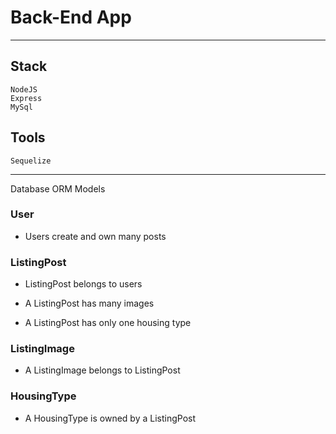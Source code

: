 # Back-End App


***

## Stack

    NodeJS
    Express
    MySql

## Tools

    Sequelize
***

Database ORM Models

 ### User
 
   * Users create and own many posts 
 
 ### ListingPost
 
   * ListingPost belongs to users 
   
   * A ListingPost has many images
   
   * A ListingPost has only one housing type 
   
 ### ListingImage
 
   * A ListingImage belongs to ListingPost
 
 ### HousingType
 
   * A HousingType is owned by a ListingPost
   
 
